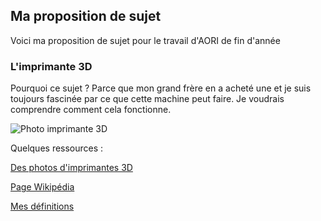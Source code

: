 ## Ma proposition de sujet

Voici ma proposition de sujet pour le travail d'AORI de fin d'année

### L'imprimante 3D

Pourquoi ce sujet ? Parce que mon grand frère en a acheté une et je suis toujours fascinée par ce que cette machine peut faire. Je voudrais comprendre comment cela fonctionne.

![Photo imprimante 3D](https://user-images.githubusercontent.com/62696199/78220931-b9542b80-74c2-11ea-9645-de4a6b20e314.jpg)

Quelques ressources :

[Des photos d'imprimantes 3D](https://www.ecosia.org/images?q=Imprimantes+3D#id=)

[Page Wikipédia](https://fr.wikipedia.org/wiki/Impression_3D)

[Mes définitions](definition.md)
